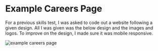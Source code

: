 # Example Careers Page

For a previous skills test, I was asked to code out a website following a given design. All I was given was the below design and the images and logos. To improve on the design, I made sure it was mobile responsive. 

![example careers page](https://github.com/edmelech/main/images/example_careers_page.png?raw=true)
